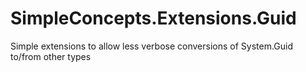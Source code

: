 # SimpleConcepts.Extensions.Guid
Simple extensions to allow less verbose conversions of System.Guid to/from other types
